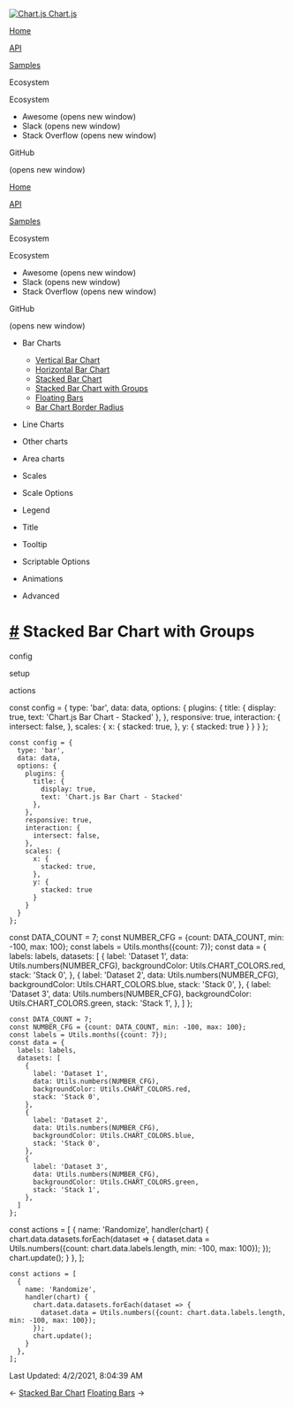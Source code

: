 <a href="/docs/3.0.0/" class="home-link router-link-active"><img src="/docs/3.0.0/favicon.ico" alt="Chart.js" class="logo" /> <span class="site-name can-hide">Chart.js</span></a>

<a href="/docs/3.0.0/" class="nav-link">Home</a>

<a href="/docs/3.0.0/api/" class="nav-link">API</a>

<a href="/docs/3.0.0/samples/" class="nav-link router-link-active">Samples</a>

<span class="title">Ecosystem</span> <span class="arrow down"></span>

<span class="title">Ecosystem</span> <span class="arrow right"></span>

-   Awesome
    <span class="sr-only">(opens new window)</span>
-   Slack
    <span class="sr-only">(opens new window)</span>
-   Stack Overflow
    <span class="sr-only">(opens new window)</span>

GitHub

<span class="sr-only">(opens new window)</span>

<a href="/docs/3.0.0/" class="nav-link">Home</a>

<a href="/docs/3.0.0/api/" class="nav-link">API</a>

<a href="/docs/3.0.0/samples/" class="nav-link router-link-active">Samples</a>

<span class="title">Ecosystem</span> <span class="arrow down"></span>

<span class="title">Ecosystem</span> <span class="arrow right"></span>

-   Awesome
    <span class="sr-only">(opens new window)</span>
-   Slack
    <span class="sr-only">(opens new window)</span>
-   Stack Overflow
    <span class="sr-only">(opens new window)</span>

GitHub

<span class="sr-only">(opens new window)</span>

-   Bar Charts <span class="arrow down"></span>

    -   <a href="/docs/3.0.0/samples/bar/vertical.html" class="sidebar-link">Vertical Bar Chart</a>
    -   <a href="/docs/3.0.0/samples/bar/horizontal.html" class="sidebar-link">Horizontal Bar Chart</a>
    -   <a href="/docs/3.0.0/samples/bar/stacked.html" class="sidebar-link">Stacked Bar Chart</a>
    -   <a href="/docs/3.0.0/samples/bar/stacked-groups.html" class="active sidebar-link">Stacked Bar Chart with Groups</a>
    -   <a href="/docs/3.0.0/samples/bar/floating.html" class="sidebar-link">Floating Bars</a>
    -   <a href="/docs/3.0.0/samples/bar/border-radius.html" class="sidebar-link">Bar Chart Border Radius</a>

-   Line Charts <span class="arrow right"></span>

-   Other charts <span class="arrow right"></span>

-   Area charts <span class="arrow right"></span>

-   Scales <span class="arrow right"></span>

-   Scale Options <span class="arrow right"></span>

-   Legend <span class="arrow right"></span>

-   Title <span class="arrow right"></span>

-   Tooltip <span class="arrow right"></span>

-   Scriptable Options <span class="arrow right"></span>

-   Animations <span class="arrow right"></span>

-   Advanced <span class="arrow right"></span>

<a href="#stacked-bar-chart-with-groups" class="header-anchor">#</a> Stacked Bar Chart with Groups
==================================================================================================

config

setup

actions

<a href="https://github.com/chartjs/Chart.js/blob/master/docs/samples/bar/stacked-groups.md" class="code-editor-tool fab fa-github fa-lg" title="View on GitHub"></a>

const config = { type: 'bar', data: data, options: { plugins: { title: { display: true, text: 'Chart.js Bar Chart - Stacked' }, }, responsive: true, interaction: { intersect: false, }, scales: { x: { stacked: true, }, y: { stacked: true } } } };

    const config = {
      type: 'bar',
      data: data,
      options: {
        plugins: {
          title: {
            display: true,
            text: 'Chart.js Bar Chart - Stacked'
          },
        },
        responsive: true,
        interaction: {
          intersect: false,
        },
        scales: {
          x: {
            stacked: true,
          },
          y: {
            stacked: true
          }
        }
      }
    };

const DATA\_COUNT = 7; const NUMBER\_CFG = {count: DATA\_COUNT, min: -100, max: 100}; const labels = Utils.months({count: 7}); const data = { labels: labels, datasets: \[ { label: 'Dataset 1', data: Utils.numbers(NUMBER\_CFG), backgroundColor: Utils.CHART\_COLORS.red, stack: 'Stack 0', }, { label: 'Dataset 2', data: Utils.numbers(NUMBER\_CFG), backgroundColor: Utils.CHART\_COLORS.blue, stack: 'Stack 0', }, { label: 'Dataset 3', data: Utils.numbers(NUMBER\_CFG), backgroundColor: Utils.CHART\_COLORS.green, stack: 'Stack 1', }, \] };

    const DATA_COUNT = 7;
    const NUMBER_CFG = {count: DATA_COUNT, min: -100, max: 100};
    const labels = Utils.months({count: 7});
    const data = {
      labels: labels,
      datasets: [
        {
          label: 'Dataset 1',
          data: Utils.numbers(NUMBER_CFG),
          backgroundColor: Utils.CHART_COLORS.red,
          stack: 'Stack 0',
        },
        {
          label: 'Dataset 2',
          data: Utils.numbers(NUMBER_CFG),
          backgroundColor: Utils.CHART_COLORS.blue,
          stack: 'Stack 0',
        },
        {
          label: 'Dataset 3',
          data: Utils.numbers(NUMBER_CFG),
          backgroundColor: Utils.CHART_COLORS.green,
          stack: 'Stack 1',
        },
      ]
    };

const actions = \[ { name: 'Randomize', handler(chart) { chart.data.datasets.forEach(dataset =&gt; { dataset.data = Utils.numbers({count: chart.data.labels.length, min: -100, max: 100}); }); chart.update(); } }, \];

    const actions = [
      {
        name: 'Randomize',
        handler(chart) {
          chart.data.datasets.forEach(dataset => {
            dataset.data = Utils.numbers({count: chart.data.labels.length, min: -100, max: 100});
          });
          chart.update();
        }
      },
    ];

<span class="prefix">Last Updated:</span> <span class="time">4/2/2021, 8:04:39 AM</span>

<span class="prev"> ← <a href="/docs/3.0.0/samples/bar/stacked.html" class="prev">Stacked Bar Chart</a> </span> <span class="next"> [Floating Bars](/docs/3.0.0/samples/bar/floating.html) → </span>
